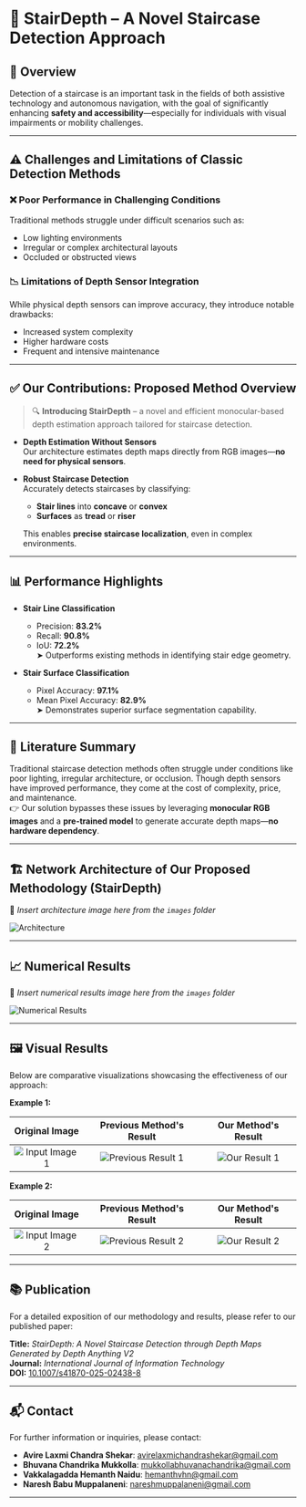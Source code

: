 # 🚀 StairDepth – A Novel Staircase Detection Approach

## 🧭 Overview

Detection of a staircase is an important task in the fields of both assistive technology and autonomous navigation, with the goal of significantly enhancing **safety and accessibility**—especially for individuals with visual impairments or mobility challenges.

---

## ⚠️ Challenges and Limitations of Classic Detection Methods

### ❌ Poor Performance in Challenging Conditions

Traditional methods struggle under difficult scenarios such as:

- Low lighting environments  
- Irregular or complex architectural layouts  
- Occluded or obstructed views  

### 📉 Limitations of Depth Sensor Integration

While physical depth sensors can improve accuracy, they introduce notable drawbacks:

- Increased system complexity  
- Higher hardware costs  
- Frequent and intensive maintenance  

---

## ✅ Our Contributions: Proposed Method Overview

> 🔍 **Introducing StairDepth** – a novel and efficient monocular-based depth estimation approach tailored for staircase detection.

- **Depth Estimation Without Sensors**  
  Our architecture estimates depth maps directly from RGB images—**no need for physical sensors**.

- **Robust Staircase Detection**  
  Accurately detects staircases by classifying:
  - **Stair lines** into **concave** or **convex**
  - **Surfaces** as **tread** or **riser**

  This enables **precise staircase localization**, even in complex environments.

---

## 📊 Performance Highlights

- **Stair Line Classification**  
  - Precision: **83.2%**  
  - Recall: **90.8%**  
  - IoU: **72.2%**  
  ➤ Outperforms existing methods in identifying stair edge geometry.

- **Stair Surface Classification**  
  - Pixel Accuracy: **97.1%**  
  - Mean Pixel Accuracy: **82.9%**  
  ➤ Demonstrates superior surface segmentation capability.

---

## 🧠 Literature Summary

Traditional staircase detection methods often struggle under conditions like poor lighting, irregular architecture, or occlusion. Though depth sensors have improved performance, they come at the cost of complexity, price, and maintenance.  
👉 Our solution bypasses these issues by leveraging **monocular RGB images** and a **pre-trained model** to generate accurate depth maps—**no hardware dependency**.

---

## 🏗️ Network Architecture of Our Proposed Methodology (StairDepth)

📌 *Insert architecture image here from the `images` folder*

![Architecture]([[images/architecture.jpg](https://github.com/ChandrikaBhuvana/staircase-detection/blob/main/Images/Stairdepth_architecture_.png](https://github.com/ChandrikaBhuvana/staircase-detection/blob/main/Images/Stairdepth_architecture_.png?raw=true)))

---

## 📈 Numerical Results

📌 *Insert numerical results image here from the `images` folder*

![Numerical Results](images/numerical_results.jpg)

---

## 🖼️ Visual Results

Below are comparative visualizations showcasing the effectiveness of our approach:

**Example 1:**

| Original Image | Previous Method's Result | Our Method's Result |
|:--------------:|:------------------------:|:-------------------:|
| ![Input Image 1](images/input1.jpg) | ![Previous Result 1](images/prev_result1.jpg) | ![Our Result 1](images/our_result1.jpg) |

**Example 2:**

| Original Image | Previous Method's Result | Our Method's Result |
|:--------------:|:------------------------:|:-------------------:|
| ![Input Image 2](images/input2.jpg) | ![Previous Result 2](images/prev_result2.jpg) | ![Our Result 2](images/our_result2.jpg) |

---

## 📚 Publication

For a detailed exposition of our methodology and results, please refer to our published paper:

**Title:** *StairDepth: A Novel Staircase Detection through Depth Maps Generated by Depth Anything V2*  
**Journal:** *International Journal of Information Technology*  
**DOI:** [10.1007/s41870-025-02438-8](https://doi.org/10.1007/s41870-025-02438-8)

---

## 📬 Contact

For further information or inquiries, please contact:

- **Avire Laxmi Chandra Shekar**: [avirelaxmichandrashekar@gmail.com](mailto:avirelaxmichandrashekar@gmail.com)  
- **Bhuvana Chandrika Mukkolla**: [mukkollabhuvanachandrika@gmail.com](mailto:mukkollabhuvanachandrika@gmail.com)  
- **Vakkalagadda Hemanth Naidu**: [hemanthvhn@gmail.com](mailto:hemanthvhn@gmail.com)  
- **Naresh Babu Muppalaneni**: [nareshmuppalaneni@gmail.com](mailto:nareshmuppalaneni@gmail.com)

---
